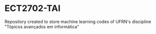 # ECT2702-TAI
Repository created to store machine learning codes of UFRN's discipline "Tópicos avançados em informática" 
